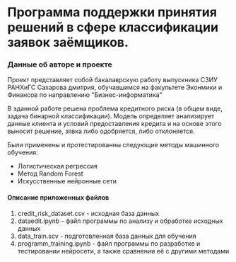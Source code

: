 # Программа поддержки принятия решений в сфере классификации заявок заёмщиков.

### Данные об авторе и проекте
Проект представляет собой бакалаврскую работу выпускника СЗИУ РАНХиГС Сахарова дмитрия, обучавшимся на факультете Эконмики и Финансов по направлению "Бизнес-информатика"

В эданной работе решена проблема кредитного риска (в общем виде, задача бинарной классификации). Модель определяет анализирует данные клиента и условий предоставления кредита и на основе этого выносит решение, зявка либо одобряется, либо отклоняется.

Были применены и протестированны следующие методы машинного обучения:
* Логистическая регрессия
* Метод Random Forest
* Искусственные нейронные сети

#### Описание приложенных файлов
1. credit_risk_dataset.csv  - исходная база данных
2. dataedit.ipynb - файл программы по анализу и обработке исходных данных
3. data_train.scv - подготовленная база данных для обучения
4. programm_training.ipynb - файл программы по разработке и тестировании нейросети, а также сравнении её с другими методами

